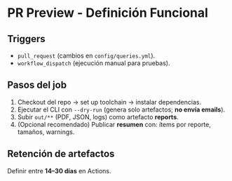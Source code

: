 # PR Preview - Definición Funcional

## Triggers
- `pull_request` (cambios en `config/queries.yml`).
- `workflow_dispatch` (ejecución manual para pruebas).

## Pasos del job
1) Checkout del repo → set up toolchain → instalar dependencias.
2) Ejecutar el CLI con `--dry-run` (genera solo artefactos; **no envía emails**). 
3) Subir `out/**` (PDF, JSON, logs) como artefacto **reports**. 
4) (Opcional recomendado) Publicar **resumen** con: ítems por reporte, tamaños, warnings. 


## Retención de artefactos
Definir entre **14–30 días** en Actions. 
